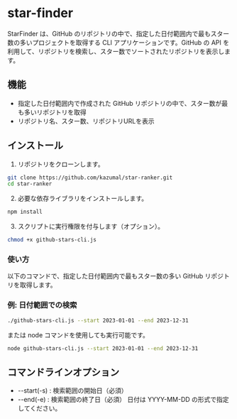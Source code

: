 # star-finder

StarFinder は、GitHub のリポジトリの中で、指定した日付範囲内で最もスター数の多いプロジェクトを取得する CLI アプリケーションです。GitHub の API を利用して、リポジトリを検索し、スター数でソートされたリポジトリを表示します。

## 機能

- 指定した日付範囲内で作成された GitHub リポジトリの中で、スター数が最も多いリポジトリを取得
- リポジトリ名、スター数、リポジトリURLを表示



## インストール

1. リポジトリをクローンします。
```bash
git clone https://github.com/kazumal/star-ranker.git
cd star-ranker
   ```
2. 必要な依存ライブラリをインストールします。

  ```bash
  npm install
  ```
3. スクリプトに実行権限を付与します（オプション）。
```bash
chmod +x github-stars-cli.js
```

### 使い方
以下のコマンドで、指定した日付範囲内で最もスター数の多い GitHub リポジトリを取得します。

### 例: 日付範囲での検索
```bash
./github-stars-cli.js --start 2023-01-01 --end 2023-12-31
```

または node コマンドを使用しても実行可能です。
```bash
node github-stars-cli.js --start 2023-01-01 --end 2023-12-31

```

## コマンドラインオプション
- --start(-s) <date>: 検索範囲の開始日（必須）
- --end(-e) <date>: 検索範囲の終了日（必須）
日付は YYYY-MM-DD の形式で指定してください。
